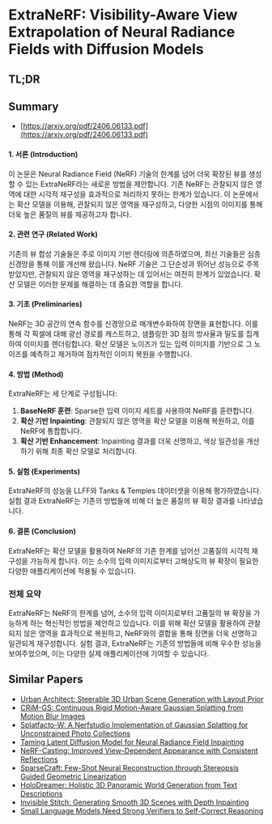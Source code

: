 # ExtraNeRF: Visibility-Aware View Extrapolation of Neural Radiance Fields with Diffusion Models
## TL;DR
## Summary
- [https://arxiv.org/pdf/2406.06133.pdf](https://arxiv.org/pdf/2406.06133.pdf)

#### 1. 서론 (Introduction)
이 논문은 Neural Radiance Field (NeRF) 기술의 한계를 넘어 더욱 확장된 뷰를 생성할 수 있는 ExtraNeRF라는 새로운 방법을 제안합니다. 기존 NeRF는 관찰되지 않은 영역에 대한 시각적 재구성을 효과적으로 처리하지 못하는 한계가 있습니다. 이 논문에서는 확산 모델을 이용해, 관찰되지 않은 영역을 재구성하고, 다양한 시점의 이미지를 통해 더욱 높은 품질의 뷰를 제공하고자 합니다.

#### 2. 관련 연구 (Related Work)
기존의 뷰 합성 기술들은 주로 이미지 기반 렌더링에 의존하였으며, 최신 기술들은 심층 신경망을 통해 이를 개선해 왔습니다. NeRF 기술은 그 단순성과 뛰어난 성능으로 주목받았지만, 관찰되지 않은 영역을 재구성하는 데 있어서는 여전히 한계가 있었습니다. 확산 모델은 이러한 문제를 해결하는 데 중요한 역할을 합니다.

#### 3. 기초 (Preliminaries)
NeRF는 3D 공간의 연속 함수를 신경망으로 매개변수화하여 장면을 표현합니다. 이를 통해 각 픽셀에 대해 광선 경로를 캐스트하고, 샘플링한 3D 점의 방사율과 밀도를 집계하여 이미지를 렌더링합니다. 확산 모델은 노이즈가 있는 입력 이미지를 기반으로 그 노이즈를 예측하고 제거하여 점차적인 이미지 복원을 수행합니다.

#### 4. 방법 (Method)
ExtraNeRF는 세 단계로 구성됩니다:
1. **BaseNeRF 훈련**: Sparse한 입력 이미지 세트를 사용하여 NeRF를 훈련합니다.
2. **확산 기반 Inpainting**: 관찰되지 않은 영역을 확산 모델을 이용해 복원하고, 이를 NeRF에 통합합니다.
3. **확산 기반 Enhancement**: Inpainting 결과를 더욱 선명하고, 색상 일관성을 개선하기 위해 최종 확산 모델로 처리합니다.

#### 5. 실험 (Experiments)
ExtraNeRF의 성능을 LLFF와 Tanks & Temples 데이터셋을 이용해 평가하였습니다. 실험 결과 ExtraNeRF는 기존의 방법들에 비해 더 높은 품질의 뷰 확장 결과를 나타냈습니다.

#### 6. 결론 (Conclusion)
ExtraNeRF는 확산 모델을 활용하여 NeRF의 기존 한계를 넘어선 고품질의 시각적 재구성을 가능하게 합니다. 이는 소수의 입력 이미지로부터 고해상도의 뷰 확장이 필요한 다양한 애플리케이션에 적용될 수 있습니다.

### 전체 요약

ExtraNeRF는 NeRF의 한계를 넘어, 소수의 입력 이미지로부터 고품질의 뷰 확장을 가능하게 하는 혁신적인 방법을 제안하고 있습니다. 이를 위해 확산 모델을 활용하여 관찰되지 않은 영역을 효과적으로 복원하고, NeRF와의 결합을 통해 장면을 더욱 선명하고 일관되게 재구성합니다. 실험 결과, ExtraNeRF는 기존의 방법들에 비해 우수한 성능을 보여주었으며, 이는 다양한 실제 애플리케이션에 기여할 수 있습니다.

## Similar Papers
- [Urban Architect: Steerable 3D Urban Scene Generation with Layout Prior](2404.06780.md)
- [CRiM-GS: Continuous Rigid Motion-Aware Gaussian Splatting from Motion Blur Images](2407.03923.md)
- [Splatfacto-W: A Nerfstudio Implementation of Gaussian Splatting for Unconstrained Photo Collections](2407.12306.md)
- [Taming Latent Diffusion Model for Neural Radiance Field Inpainting](2404.09995.md)
- [NeRF-Casting: Improved View-Dependent Appearance with Consistent Reflections](2405.14871.md)
- [SparseCraft: Few-Shot Neural Reconstruction through Stereopsis Guided Geometric Linearization](2407.14257.md)
- [HoloDreamer: Holistic 3D Panoramic World Generation from Text Descriptions](2407.15187.md)
- [Invisible Stitch: Generating Smooth 3D Scenes with Depth Inpainting](2404.19758.md)
- [Small Language Models Need Strong Verifiers to Self-Correct Reasoning](2404.17140.md)
